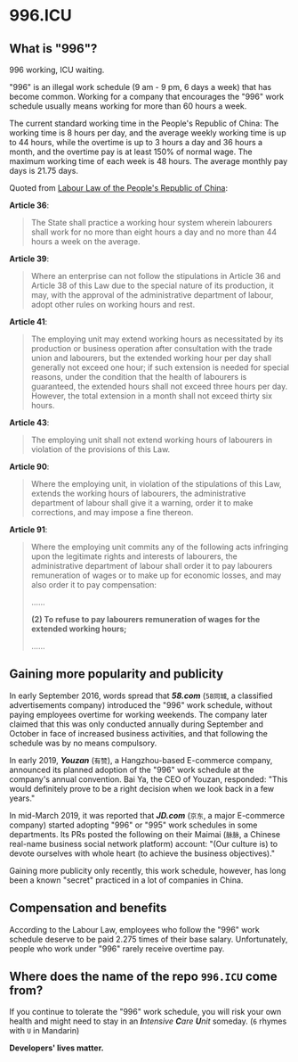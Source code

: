 996.ICU
===

## What is "996"?
996 working, ICU waiting.

"996" is an illegal work schedule (9 am - 9 pm, 6 days a week) that has become common. 
Working for a company that encourages the "996" work schedule usually means working for more than 60 hours a week.

The current standard  working time in the People's Republic of China:
The working time is 8 hours per day, and the average weekly working time is up to 44 hours, while the overtime is up to 3 hours a day and 36 hours a month, and the overtime pay is at least 150% of normal wage. The maximum working time of each week is 48 hours. The average monthly pay days is 21.75 days.

Quoted from [Labour Law of the People's Republic of China](http://english.gov.cn/archive/laws_regulations/2014/08/23/content_281474983042473.htm):

**Article 36**:  
> The State shall practice a working hour system wherein labourers shall work for no more than eight hours a day and no more than 44 hours a week on the average.  

**Article 39**:  
> Where an enterprise can not follow the stipulations in Article 36 and Article 38 of this Law due to the special nature of its production, it may, with the approval of the administrative department of labour, adopt other rules on working hours and rest.  

**Article 41**:  
> The employing unit may extend working hours as necessitated by its production or business operation after consultation with the trade union and labourers, but the extended working hour per day shall generally not exceed one hour; if such extension is needed for special reasons, under the condition that the health of labourers is guaranteed, the extended hours shall not exceed three hours per day. However, the total extension in a month shall not exceed thirty six hours.  

**Article 43**:  
> The employing unit shall not extend working hours of labourers in violation of the provisions of this Law.

**Article 90**:  
> Where the employing unit, in violation of the stipulations of this Law, extends the working hours of labourers, the administrative department of labour shall give it a warning, order it to make corrections, and may impose a fine thereon.  

**Article 91**:  
> Where the employing unit commits any of the following acts infringing upon the legitimate rights and interests of labourers, the administrative department of labour shall order it to pay labourers remuneration of wages or to make up for economic losses, and may also order it to pay compensation:
>
> ……
>
> __(2) To refuse to pay labourers remuneration of wages for the extended working hours;__
>
> ……


## Gaining more popularity and publicity

In early September 2016, words spread that __*58.com*__ (`58同城`, a classified advertisements company) introduced the "996" work schedule, without paying employees overtime for working weekends. The company later claimed that this was only conducted annually during September and October in face of increased business activities, and that following the schedule was by no means compulsory.  

In early 2019, __*Youzan*__ (`有赞`), a Hangzhou-based E-commerce company, announced its planned adoption of the "996" work schedule at the company's annual convention. Bai Ya, the CEO of Youzan, responded: "This would definitely prove to be a right decision when we look back in a few years."  

In mid-March 2019, it was reported that __*JD.com*__ (`京东`, a major E-commerce company) started adopting "996" or "995" work schedules in some departments. Its PRs posted the following on their Maimai (`脉脉`, a Chinese real-name business social network platform) account: "(Our culture is) to devote ourselves with whole heart (to achieve the business objectives)."  

Gaining more publicity only recently, this work schedule, however, has long been a known "secret" practiced in a lot of companies in China.
## Compensation and benefits

According to the Labour Law, employees who follow the "996" work schedule deserve to be paid 2.275 times of their base salary. Unfortunately, people who work under "996" rarely receive overtime pay.

## Where does the name of the repo `996.ICU` come from?

If you continue to tolerate the "996" work schedule, you will risk your own health and might need to stay in an _**I**ntensive **C**are **U**nit_ someday. (`6` rhymes with `U` in Mandarin)

__Developers' lives matter.__

